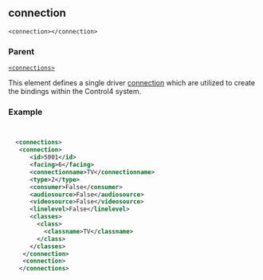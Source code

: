 ## connection

`<connection></connection>`


### Parent

[`<connections>`][1]


This element defines a single driver [connection][2] which are utilized to create the bindings within the Control4 system.


### Example

```xml


  <connections>
   <connection>
      <id>5001</id>
      <facing>6</facing>
      <connectionname>TV</connectionname>
      <type>2</type>
      <consumer>False</consumer>
      <audiosource>False</audiosource>
      <videosource>False</videosource>
      <linelevel>False</linelevel>
      <classes>
        <class>
          <classname>TV</classname>
        </class>
      </classes>
    </connection>
    <connection>
   </connections>
```

[1]:	https://verbose-telegram-5004f902.pages.github.io/#common-xml-connections
[2]:	https://snap-one.github.io/docs-driverworks-fundamentals/#connections